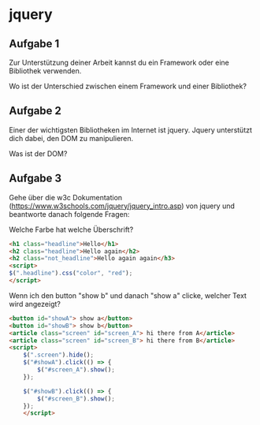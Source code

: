 jquery
======


Aufgabe 1
---------
Zur Unterstützung deiner Arbeit kannst du ein Framework oder eine Bibliothek verwenden.

Wo ist der Unterschied zwischen einem Framework und einer Bibliothek?

Aufgabe 2
---------

Einer der wichtigsten Bibliotheken im Internet ist jquery. Jquery unterstützt dich dabei, den DOM zu manipulieren.

Was ist der DOM? 


Aufgabe 3
---------

Gehe über die w3c Dokumentation (https://www.w3schools.com/jquery/jquery_intro.asp) von jquery und beantworte danach folgende Fragen:

Welche Farbe hat welche Überschrift?

```html
<h1 class="headline">Hello</h1>
<h2 class="headline">Hello again</h2>
<h2 class="not_headline">Hello again again</h3>
<script>
$(".headline").css("color", "red");
</script>
``` 

Wenn ich den button "show b" und danach "show a" clicke, welcher Text wird angezeigt? 

```html
<button id="showA"> show a</button>
<button id="showB"> show b</button>
<article class="screen" id="screen_A"> hi there from A</article>
<article class="screen" id="screen_B"> hi there from B</article>
<script>
    $(".screen").hide();
    $("#showA").click(() => {
        $("#screen_A").show();
    });

    $("#showB").click(() => {
        $("#screen_B").show();
    });
    </script>
```
